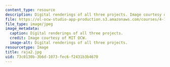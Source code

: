 ```yaml
---
content_type: resource
description: Digital renderings of all three projects. Image courtesy of MIT OCW.
file: https://ol-ocw-studio-app-production.s3.amazonaws.com/courses/4-125b-architecture-studio-building-in-landscapes-fall-2005/73c0130b3b6d1073fec6f2431b3b4670_raja2.jpg
file_type: image/jpeg
image_metadata:
  caption: Digital renderings of all three projects.
  credit: Image courtesy of MIT OCW.
  image-alt: Digital renderings of all three projects.
resourcetype: Image
title: raja2.jpg
uid: 73c0130b-3b6d-1073-fec6-f2431b3b4670
---
```

